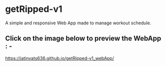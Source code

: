 # getRipped-v1
A simple and responsive Web App made to manage workout schedule.<br>
## Click on the image below to preview the WebApp : - 
https://jatinvats636.github.io/getRipped-v1_webApp/
